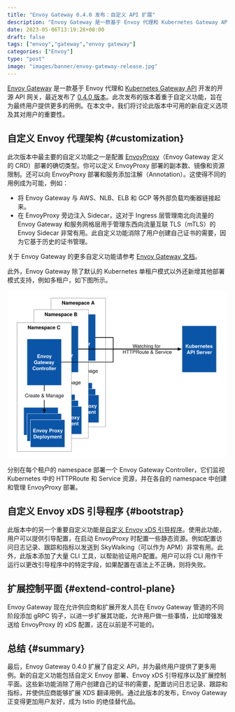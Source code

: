```yaml
---
title: "Envoy Gateway 0.4.0 发布：自定义 API 扩展"
description: "Envoy Gateway 是一款基于 Envoy 代理和 Kubernetes Gateway API 开发的开源 API 网关，最近发布了 0.4.0 版本。此次发布的版本着重于自定义功能，旨在为最终用户提供更多的用例。在本文中，我们将讨论此版本中可用的新自定义选项及其对用户的重要性。"
date: 2023-05-06T13:19:28+08:00
draft: false
tags: ["envoy","gateway","envoy gateway"]
categories: ["Envoy"]
type: "post"
image: "images/banner/envoy-gateway-release.jpg"
---
```


[Envoy Gateway](https://github.com/envoyproxy/gateway) 是一款基于 Envoy 代理和 [Kubernetes Gateway API](https://gateway-api.sigs.k8s.io/) 开发的开源 API 网关，最近发布了 [0.4.0 版本](https://gateway.envoyproxy.io/v0.4.0/releases/v0.4.html)。此次发布的版本着重于自定义功能，旨在为最终用户提供更多的用例。在本文中，我们将讨论此版本中可用的新自定义选项及其对用户的重要性。

## 自定义 Envoy 代理架构 {#customization}

此次版本中最主要的自定义功能之一是配置 [EnvoyProxy](https://gateway.envoyproxy.io/v0.4.0/api/config_types.html#envoyproxy)（Envoy Gateway 定义的 CRD）部署的确切类型。你可以定义 EnvoyProxy 部署的副本数、镜像和资源限制。还可以向 EnvoyProxy 部署和服务添加注解（Annotation）。这使得不同的用例成为可能，例如：

- 将 Envoy Gateway 与 AWS、NLB、ELB 和 GCP 等外部负载均衡器链接起来。
- 在 EnvoyProxy 旁边注入 Sidecar，这对于 Ingress 层管理南北向流量的 Envoy Gateway 和服务网格层用于管理东西向流量互联 TLS（mTLS）的 Envoy Sidecar 非常有用。此自定义功能消除了用户创建自己证书的需要，因为它基于历史的证书管理。

关于 Envoy Gateway 的更多自定义功能请参考 [Envoy Gateway 文档](https://gateway.envoyproxy.io/v0.4.0/user/customize-envoyproxy.html)。

此外，Envoy Gateway 除了默认的 Kubernetes 单租户模式以外还新增其他部署模式支持，例如多租户，如下图所示。

![Envoy Gateway 的多租户模式示意图](eg-multi-tenancy.svg)

分别在每个租户的 namespace 部署一个 Envoy Gateway Controller，它们监视 Kubernetes 中的 HTTPRoute 和 Service 资源，并在各自的 namespace 中创建和管理 EnvoyProxy 部署。

## 自定义 Envoy xDS 引导程序 {#bootstrap}

此版本中的另一个重要自定义功能是[自定义 Envoy xDS 引导程序](https://gateway.envoyproxy.io/v0.4.0/user/customize-envoyproxy.html#customize-envoyproxy-bootstrap-config)。使用此功能，用户可以提供引导配置，在启动 EnvoyProxy 时配置一些静态资源。例如配置访问日志记录、跟踪和指标以发送到 SkyWalking（可以作为 APM）非常有用。此外，此版本添加了大量 CLI 工具，以帮助验证用户配置。用户可以将 CLI 用作干运行以更改引导程序中的特定字段，如果配置在语法上不正确，则将失败。

## 扩展控制平面 {#extend-control-plane}

Envoy Gateway 现在允许供应商和扩展开发人员在 Envoy Gateway 管道的不同阶段添加 gRPC 钩子，以进一步扩展其功能，允许用户做一些事情，比如增强发送给 EnvoyProxy 的 xDS 配置，这在以前是不可能的。

## 总结 {#summary}

最后，Envoy Gateway 0.4.0 扩展了自定义 API，并为最终用户提供了更多用例。新的自定义功能包括自定义 Envoy 部署、Envoy xDS 引导程序以及扩展控制平面。这些新功能消除了用户创建自己的证书的需要，配置访问日志记录、跟踪和指标，并使供应商能够扩展 XDS 翻译用例。通过此版本的发布，Envoy Gateway 正变得更加用户友好，成为 Istio 的绝佳替代品。

